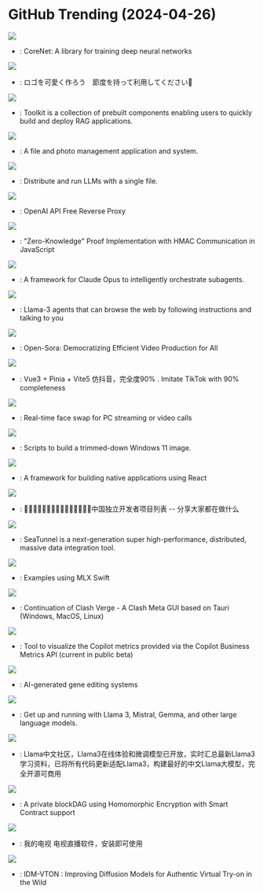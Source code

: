 # GitHub Trending (2024-04-26)

![](https://img.shields.io/badge/Python-New%20511-green?style=flat-square&logo=appveyor)
- [](https://github.comundefined): CoreNet: A library for training deep neural networks

![](https://img.shields.io/badge/none-New%201-green?style=flat-square&logo=appveyor)
- [](https://github.comundefined): ロゴを可愛く作ろう　節度を持って利用してください🫠

![](https://img.shields.io/badge/TypeScript-New%20482-green?style=flat-square&logo=appveyor)
- [](https://github.comundefined): Toolkit is a collection of prebuilt components enabling users to quickly build and deploy RAG applications.

![](https://img.shields.io/badge/Python-New%20282-green?style=flat-square&logo=appveyor)
- [](https://github.comundefined): A file and photo management application and system.

![](https://img.shields.io/badge/C%2B%2B-New%20236-green?style=flat-square&logo=appveyor)
- [](https://github.comundefined): Distribute and run LLMs with a single file.

![](https://img.shields.io/badge/TypeScript-New%20205-green?style=flat-square&logo=appveyor)
- [](https://github.comundefined): OpenAI API Free Reverse Proxy

![](https://img.shields.io/badge/JavaScript-New%20590-green?style=flat-square&logo=appveyor)
- [](https://github.comundefined): "Zero-Knowledge" Proof Implementation with HMAC Communication in JavaScript

![](https://img.shields.io/badge/Python-New%2076-green?style=flat-square&logo=appveyor)
- [](https://github.comundefined): A framework for Claude Opus to intelligently orchestrate subagents.

![](https://img.shields.io/badge/Python-New%20278-green?style=flat-square&logo=appveyor)
- [](https://github.comundefined): Llama-3 agents that can browse the web by following instructions and talking to you

![](https://img.shields.io/badge/Python-New%20272-green?style=flat-square&logo=appveyor)
- [](https://github.comundefined): Open-Sora: Democratizing Efficient Video Production for All

![](https://img.shields.io/badge/Vue-New%20110-green?style=flat-square&logo=appveyor)
- [](https://github.comundefined): Vue3 + Pinia + Vite5 仿抖音，完全度90% . Imitate TikTok with 90% completeness

![](https://img.shields.io/badge/Python-New%20481-green?style=flat-square&logo=appveyor)
- [](https://github.comundefined): Real-time face swap for PC streaming or video calls

![](https://img.shields.io/badge/PowerShell-New%20990-green?style=flat-square&logo=appveyor)
- [](https://github.comundefined): Scripts to build a trimmed-down Windows 11 image.

![](https://img.shields.io/badge/C%2B%2B-New%2097-green?style=flat-square&logo=appveyor)
- [](https://github.comundefined): A framework for building native applications using React

![](https://img.shields.io/badge/none-New%20211-green?style=flat-square&logo=appveyor)
- [](https://github.comundefined): 👩🏿‍💻👨🏾‍💻👩🏼‍💻👨🏽‍💻👩🏻‍💻中国独立开发者项目列表 -- 分享大家都在做什么

![](https://img.shields.io/badge/Java-New%2021-green?style=flat-square&logo=appveyor)
- [](https://github.comundefined): SeaTunnel is a next-generation super high-performance, distributed, massive data integration tool.

![](https://img.shields.io/badge/Swift-New%2085-green?style=flat-square&logo=appveyor)
- [](https://github.comundefined): Examples using MLX Swift

![](https://img.shields.io/badge/TypeScript-New%20324-green?style=flat-square&logo=appveyor)
- [](https://github.comundefined): Continuation of Clash Verge - A Clash Meta GUI based on Tauri (Windows, MacOS, Linux)

![](https://img.shields.io/badge/Vue-New%2018-green?style=flat-square&logo=appveyor)
- [](https://github.comundefined): Tool to visualize the Copilot metrics provided via the Copilot Business Metrics API (current in public beta)

![](https://img.shields.io/badge/none-New%20279-green?style=flat-square&logo=appveyor)
- [](https://github.comundefined): AI-generated gene editing systems

![](https://img.shields.io/badge/Go-New%20583-green?style=flat-square&logo=appveyor)
- [](https://github.comundefined): Get up and running with Llama 3, Mistral, Gemma, and other large language models.

![](https://img.shields.io/badge/Python-New%20399-green?style=flat-square&logo=appveyor)
- [](https://github.comundefined): Llama中文社区，Llama3在线体验和微调模型已开放，实时汇总最新Llama3学习资料，已将所有代码更新适配Llama3，构建最好的中文Llama大模型，完全开源可商用

![](https://img.shields.io/badge/Rust-New%2037-green?style=flat-square&logo=appveyor)
- [](https://github.comundefined): A private blockDAG using Homomorphic Encryption with Smart Contract support

![](https://img.shields.io/badge/C-New%2086-green?style=flat-square&logo=appveyor)
- [](https://github.comundefined): 我的电视 电视直播软件，安装即可使用

![](https://img.shields.io/badge/Python-New%20107-green?style=flat-square&logo=appveyor)
- [](https://github.comundefined): IDM-VTON : Improving Diffusion Models for Authentic Virtual Try-on in the Wild


